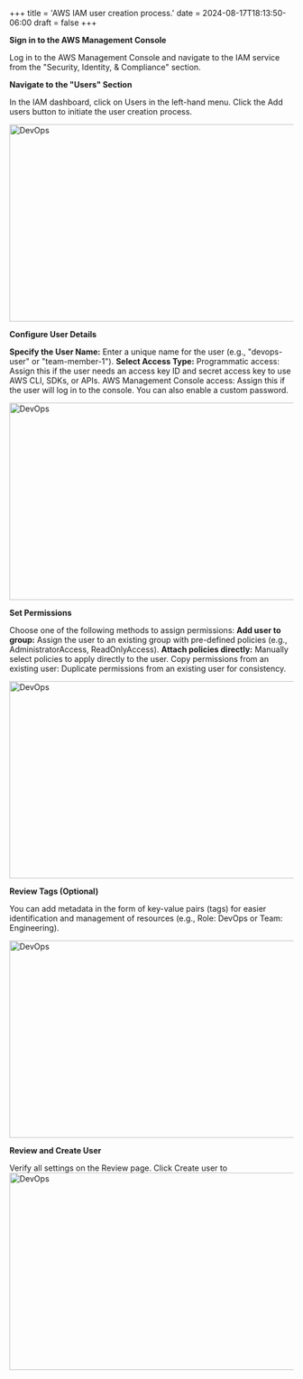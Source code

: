 +++
title = 'AWS IAM user creation process.'
date = 2024-08-17T18:13:50-06:00
draft = false
+++



**Sign in to the AWS Management Console**

Log in to the AWS Management Console and navigate to the IAM service from the "Security, Identity, & Compliance" section.


**Navigate to the "Users" Section**

In the IAM dashboard, click on Users in the left-hand menu.
Click the Add users button to initiate the user creation process.

  <img src="https://github.com/user-attachments/assets/25e1ed92-9319-426d-a39d-e87456752380" alt="DevOps" width="600" height="350"> 




**Configure User Details**

**Specify the User Name:** Enter a unique name for the user (e.g., "devops-user" or "team-member-1").
**Select Access Type:**
Programmatic access: Assign this if the user needs an access key ID and secret access key to use AWS CLI, SDKs, or APIs.
AWS Management Console access: Assign this if the user will log in to the console. You can also enable a custom password.

  <img src="https://github.com/user-attachments/assets/876b2a5e-0627-4d02-9a2e-aec9a7b27cd5" alt="DevOps" width="600" height="350"> 

**Set Permissions**

Choose one of the following methods to assign permissions:
**Add user to group:** Assign the user to an existing group with pre-defined policies (e.g., AdministratorAccess, ReadOnlyAccess).
**Attach policies directly:** Manually select policies to apply directly to the user.
Copy permissions from an existing user: Duplicate permissions from an existing user for consistency.

  <img src="https://github.com/user-attachments/assets/2017b99d-935a-426e-985d-e17631261480" alt="DevOps" width="600" height="350"> 

**Review Tags (Optional)**

You can add metadata in the form of key-value pairs (tags) for easier identification and management of resources (e.g., Role: DevOps or Team: Engineering).

  <img src="https://github.com/user-attachments/assets/5ce46537-7210-4e38-8ee4-a807fc7447bc" alt="DevOps" width="600" height="350"> 

**Review and Create User**

Verify all settings on the Review page.
Click Create user to
  <img src="https://github.com/user-attachments/assets/b6e0bc1a-c9b2-40a3-8ccb-549d186591ed" alt="DevOps" width="600" height="350"> 

[def]: <Screenshot 2025-01-07 234543.png>
[def2]: <../../themes/hugo-profile-new/images/Screenshot 2025-01-07 234543.png>
[def3]: <../../themes/hugo-profile-new/images/Screenshot 2025-01-07 234543.png>
[def4]: <../../themes/hugo-profile-new/images/Screenshot 2025-01-07 234543.png>
[def5]: <../../static/Images/Screenshot 22.jpg>